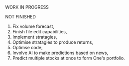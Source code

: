 WORK IN PROGRESS

NOT FINISHED

1. Fix volume forecast,
2. Finish file edit capabilities,
3. Implement stratagies,
4. Optimise stratagies to produce returns,
5. Optimse code,
6. Involve AI to make predictions based on news,
7. Predict multiple stocks at once to form One's portfolio.
